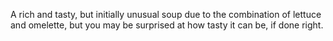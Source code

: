 A rich and tasty, but initially unusual soup due to the combination of lettuce and omelette, but you may be surprised at how tasty it can be, if done right.
